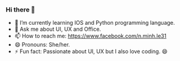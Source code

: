 ### Hi there 👋

- 🌱 I’m currently learning IOS and Python programming language.
- 💬 Ask me about UI, UX and Office.
- 📫 How to reach me: https://www.facebook.com/n.minh.le31
- 😄 Pronouns: She/her.
- ⚡ Fun fact: Passionate about UI, UX but I also love coding. 😄
